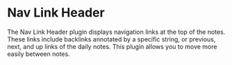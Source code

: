 # Nav Link Header

The Nav Link Header plugin displays navigation links at the top of the notes. These links include
backlinks annotated by a specific string, or previous, next, and up links of the daily notes.
This plugin allows you to move more easily between notes.
